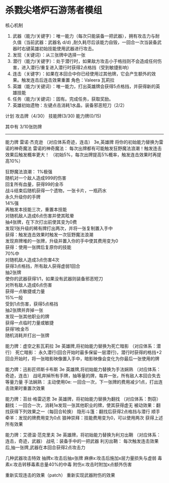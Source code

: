 # 杀戮尖塔炉石游荡者模组

核心机制

1. 武器（能力/关键字）：唯一能力（每次只能装备一把武器），拥有攻击力与耐久值（当前武器：武器名 d/d)
   ,耐久耗尽后该能力自毁，一回合一次当装备武器时右键英雄初始技能使用武器进行攻击。
2. 发现（关键词）：从三张牌中选择一张
3. 潜行（能力/关键字）：处于潜行时，如果敌方攻击小于格挡则不会造成任何伤害，进入潜行/重复进入潜行时获得2点格挡（受到敏捷影响）
4. 连击（关键字）：如果在本回合中你已经使用过其他牌，它会产生额外的效果。触发连击后连击效果重置
   角色：Valeera 瓦莉拉
5. 英雄（能力/关键词）：唯一能力，打出英雄牌会获得5点格挡，并获得新的英雄技能
5. 任务（能力/关键词）：固有。完成任务，获取奖励。
1. 英雄初始遗物：左键点击消耗1水晶，装备邪恶短刀（2/2）

计划
攻击牌（4/30）
技能牌(3/30)
能力牌(0/15)

其中有
3/10张防牌
***

能力牌
雷诺·杰克逊 （对应体系奇迹，连击）
3e,英雄牌
将你的初始能力替换为雷诺的神奇魔法
雷诺的神奇魔法：
每次出牌都有可能触发狂野魔法浪潮！触发连击效果后触发概率更大！
（初始5%，每次出牌提高5%概率，触发连击效果时再提高10%）

狂野魔法浪潮：
1%极强  
随机对一个敌人造成999的伤害  
回复所有血量，获得99的金币  
战斗结束后随机获得一个遗物，一张卡片，一瓶药水  
永久升级你的手牌  
14%强  
再触发本技能三次，重置本技能  
对随机敌人造成6点伤害并使其眩晕  
抽4张牌，在下次打出前使其变为0费  
发现1张升级的稀有牌打出两次，并将一张复制置入手中  
获得：触发连击效果时触发一次狂野魔法浪潮  
发现弃牌堆的一张牌，升级并置入你的手中使其费用变为0  
获得：使用一张牌后复原你的技能  
70%中  
对随机敌人造成3点伤害4次  
获得3点格挡，所有敌人获得虚弱1回合  
抽2张牌  
使你的武器获得1/1，如果没有武器则装备邪恶短刀  
对所有敌人造成6点伤害  
获得一点敏捷或力量  
15%一般  
受到1点伤害，获得5点格挡  
抽2张牌并弃掉一张  
发现一张其他职业的牌  
获得一点临时力量或敏捷  
获得1枚金币  
随机消耗并打出一张牌

能力牌：虚空之影瓦莉拉 3e 英雄牌,将初始能力替换为死亡暗影 （对应体系：潜行）
死亡暗影：
永久潜行(回合开始时最多保留一层潜行)，潜行时获得的格挡+2
回合开始时，将一张暗影映像置入手中，暗影映像会变化为你最后一张使用的牌

能力牌：迅影匠师斯卡布斯 3e 英雄牌,将初始能力替换为手法娴熟 （对应体系：奇迹，连击）
战吼弃掉所有手牌，抽等量的牌，每弃一张，所有敌人本回合失去等量力量
手法娴熟：
主动使用0e:
一回合一次，下一张牌的费用减少1点，打出连击效果时重置次效果

能力牌：苔丝·格雷迈恩 3e 英雄牌，将初始能力替换为翻找 （对应体系：剽窃）
翻找：一回合一次，消耗1e发现一张其他职业的牌，使其获得虚无
被动效果：翻找获得下列效果之一（每回合轮换）
隐形斗篷：翻找后获得2点格挡与潜行
顺手牵羊：发现的牌费用变为0点
狼神崇拜：技能费用变为0，可以使用两次
获得上述所有效果

能力牌：艾德温·范克里夫 3e 英雄牌，将初始能力替换为利刃出鞘 （对应体系：连击，奇迹，武器）
战吼：装备手中的一把武器
利刃出鞘：
每次触发连击效果后,抽一张牌,武器在本回合获得2点攻击力

几种武器攻击特效
抽牌x:攻击后抽x张牌
麻痹x:攻击后施加x层力量损失与虚弱
毒素x:攻击转移毒素总量40%的中毒
附伤x:攻击时附加x点额外伤害

重新实现连击的效果（patch）
重新实现武器附伤的效果